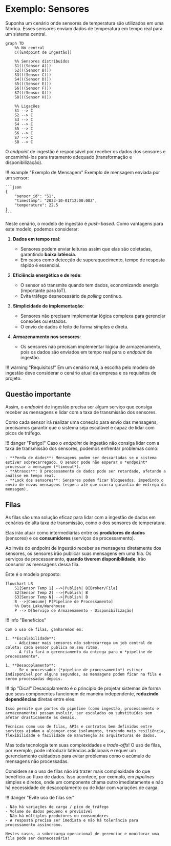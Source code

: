# Exemplo: Sensores

Suponha um cenário onde sensores de temperatura são utilizados em uma fábrica. Esses sensores enviam dados de temperatura em tempo real para um sistema central.

```mermaid
graph TD
    %% Nó central
    C([Endpoint de Ingestão])

    %% Sensores distribuídos
    S1(((Sensor A)))
    S2(((Sensor B)))
    S3(((Sensor C)))
    S4(((Sensor D)))
    S5(((Sensor E)))
    S6(((Sensor F)))
    S7(((Sensor G)))
    S8(((Sensor H)))

    %% Ligações
    S1 --> C
    S2 --> C
    S3 --> C
    S4 --> C
    S5 --> C
    S6 --> C
    S7 --> C
    S8 --> C
```

O *endpoint* de ingestão é responsável por receber os dados dos sensores e encaminhá-los para tratamento adequado (transformação e disponibilização).

!!! example "Exemplo de Mensagem"
    Exemplo de mensagem enviada por um sensor:

    ```json
    {
        "sensor_id": "S1",
        "timestamp": "2023-10-01T12:00:00Z",
        "temperature": 22.5
    }
    ```

Neste cenário, o modelo de ingestão é *push-based*. Como vantagens para este modelo, podemos considerar:

1. **Dados em tempo real**:
    - Sensores podem enviar leituras assim que elas são coletadas, garantindo **baixa latência**.
    - Em casos como detecção de superaquecimento, tempo de resposta rápido é essencial.

2. **Eficiência energética e de rede**:
    - O sensor só transmite quando tem dados, economizando energia (importante para IoT).
    - Evita tráfego desnecessário de *polling* contínuo.

3. **Simplicidade de implementação**:
    - Sensores não precisam implementar lógica complexa para gerenciar conexões ou estados.
    - O envio de dados é feito de forma simples e direta.

4. **Armazenamento nos sensores**:
    - Os sensores não precisam implementar lógica de armazenamento, pois os dados são enviados em tempo real para o *endpoint* de ingestão.

!!! warning "Requisitos!"
    Em um cenário real, a escolha pelo modelo de ingestão deve considerar o cenário atual da empresa e os requisitos de projeto.

## Questão importante

Assim, o *endpoint* de ingestão precisa ser algum serviço que consiga receber as mensagens e lidar com a taxa de transmissão dos sensores.

Como cada sensor irá realizar uma conexão para envio das mensagens, precisamos garantir que o sistema seja escalável e capaz de lidar com picos de tráfego.

!!! danger "Perigo!"
    Caso o *endpoint* de ingestão não consiga lidar com a taxa de transmissão dos sensores, podemos enfrentar problemas como:

    - **Perda de dados**: Mensagens podem ser descartadas se o sistema estiver sobrecarregado. O sensor pode não esperar o *endpoint* processar a mensagem (*timeout*).
    - **Atrasos**: O processamento de dados pode ser retardado, afetando a análise em tempo real.
    - **Lock dos sensores**: Sensores podem ficar bloqueados, impedindo o envio de novas mensagens (espera até que ocorra garantia de entrega da mensagem).

## Filas

As filas são uma solução eficaz para lidar com a ingestão de dados em cenários de alta taxa de transmissão, como o dos sensores de temperatura.

Elas irão atuar como intermediárias entre os **produtores de dados** (sensores) e os **consumidores** (serviços de processamento).

Ao invés do endpoint de ingestão receber as mensagens diretamente dos sensores, os sensores irão publicar suas mensagens em uma fila. Os serviços de processamento, **quando tiverem disponibilidade**, irão consumir as mensagens dessa fila.

Este é o modelo proposto:

```mermaid
flowchart LR
    S1[Sensor Temp 1] -->|Publish| B[Broker/Fila]
    S2[Sensor Temp 2] -->|Publish| B
    S3[Sensor Temp N] -->|Publish| B
    B -->|Consume| P[Pipeline de Processamento]
    %% Data Lake/Warehouse
    P --> D[Serviço de Armazenamento - Disponibilização]
```

!!! info "Benefícios"

    Com o uso de filas, ganharemos em:

    1. **Escalabilidade**:
        - Adicionar mais sensores não sobrecarrega um job central de coleta; cada sensor publica no seu ritmo.
        - A fila fará o gerenciamento da entrega para o *pipeline de processamento*.

    1. **Desacoplamento**:
        - Se o processador (*pipeline de processamento*) estiver indisponível por alguns segundos, as mensagens podem ficar na fila e serem processadas depois.

!!! tip "Dica!"
    Desacoplamento é o princípio de projetar sistemas de forma que seus componentes funcionem de maneira independente, **reduzindo dependências** diretas entre eles.
    
    Isso permite que partes do pipeline (como ingestão, processamento e armazenamento) possam evoluir, ser escaladas ou substituídas sem afetar drasticamente as demais.
    
    Técnicas como uso de filas, APIs e contratos bem definidos entre serviços ajudam a alcançar esse isolamento, trazendo mais resiliência, flexibilidade e facilidade de manutenção às arquiteturas de dados.

Mas toda tecnologia tem suas complexidades e *trade-offs*! O uso de filas, por exemplo, pode introduzir latências adicionais e requer um gerenciamento cuidadoso para evitar problemas como o acúmulo de mensagens não processadas.

Considere se o uso de filas não irá trazer mais complexidade do que benefício ao fluxo de dados. Isso acontece, por exemplo, em *pipelines* simples e diretos, onde um componente chama outro imediatamente e não há necessidade de desacoplamento ou de lidar com variações de carga.

!!! danger "Evite uso de filas se:"

    - Não há variações de carga / pico de tráfego
    - Volume de dados pequeno e previsível
    - Não há múltiplos produtores ou consumidores
    - A resposta precisa ser imediata e não há tolerância para processamento assíncrono.

    Nestes casos, a sobrecarga operacional de gerenciar e monitorar uma fila pode ser desnecessária!
